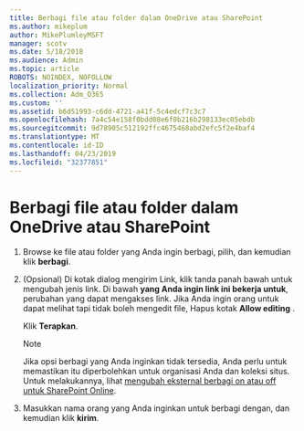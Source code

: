 ```yaml
---
title: Berbagi file atau folder dalam OneDrive atau SharePoint
ms.author: mikeplum
author: MikePlumleyMSFT
manager: scotv
ms.date: 5/18/2018
ms.audience: Admin
ms.topic: article
ROBOTS: NOINDEX, NOFOLLOW
localization_priority: Normal
ms.collection: Adm_O365
ms.custom: ''
ms.assetid: b6d51993-c6dd-4721-a41f-5c4edcf7c3c7
ms.openlocfilehash: 7a4c54e158f0bdd08e6f0b216b298133ec05ebdb
ms.sourcegitcommit: 9d78905c512192ffc4675468abd2efc5f2e4baf4
ms.translationtype: MT
ms.contentlocale: id-ID
ms.lasthandoff: 04/23/2019
ms.locfileid: "32377851"
---
```

# <a name="share-a-file-or-folder-in-onedrive-or-sharepoint"></a>Berbagi file atau folder dalam OneDrive atau SharePoint

1. Browse ke file atau folder yang Anda ingin berbagi, pilih, dan kemudian klik **berbagi**.
    
2. (Opsional) Di kotak dialog mengirim Link, klik tanda panah bawah untuk mengubah jenis link. Di bawah **yang Anda ingin link ini bekerja untuk**, perubahan yang dapat mengakses link. Jika Anda ingin orang untuk dapat melihat tapi tidak boleh mengedit file, Hapus kotak **Allow editing** . 
    
    Klik **Terapkan**.
    
    > [!NOTE]
    > Jika opsi berbagi yang Anda inginkan tidak tersedia, Anda perlu untuk memastikan itu diperbolehkan untuk organisasi Anda dan koleksi situs. Untuk melakukannya, lihat [mengubah eksternal berbagi on atau off untuk SharePoint Online](https://go.microsoft.com/fwlink/?linkid=866426). 
  
3. Masukkan nama orang yang Anda inginkan untuk berbagi dengan, dan kemudian klik **kirim**.
    


